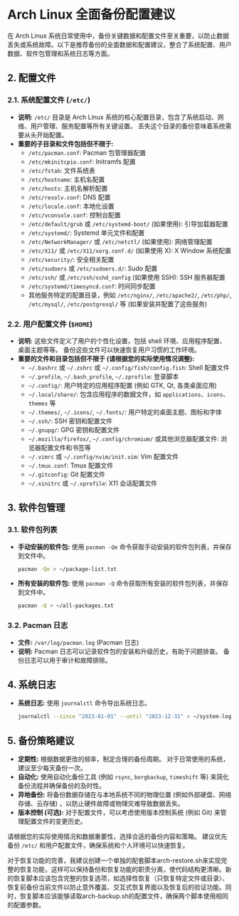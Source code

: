 # Arch Linux 全面备份配置建议

在 Arch Linux 系统日常使用中，备份关键数据和配置文件至关重要，以防止数据丢失或系统故障。以下是推荐备份的全面数据和配置建议，整合了系统配置、用户数据、软件包管理和系统日志等方面。

## 2. 配置文件

### 2.1. 系统配置文件 (`/etc/`)

- **说明:**  `/etc/` 目录是 Arch Linux 系统的核心配置目录，包含了系统启动、网络、用户管理、服务配置等所有关键设置。 丢失这个目录的备份意味着系统需要从头开始配置。
- **重要的子目录和文件包括但不限于:**
    - `/etc/pacman.conf`: Pacman 包管理器配置
    - `/etc/mkinitcpio.conf`: Initramfs 配置
    - `/etc/fstab`: 文件系统表
    - `/etc/hostname`: 主机名配置
    - `/etc/hosts`: 主机名解析配置
    - `/etc/resolv.conf`: DNS 配置
    - `/etc/locale.conf`: 本地化设置
    - `/etc/vconsole.conf`: 控制台配置
    - `/etc/default/grub` 或 `/etc/systemd-boot/` (如果使用): 引导加载器配置
    - `/etc/systemd/`: Systemd 单元文件和配置
    - `/etc/NetworkManager/` 或 `/etc/netctl/` (如果使用): 网络管理配置
    - `/etc/X11/` 或 `/etc/X11/xorg.conf.d/` (如果使用 X): X Window 系统配置
    - `/etc/security/`: 安全相关配置
    - `/etc/sudoers` 或 `/etc/sudoers.d/`: Sudo 配置
    - `/etc/ssh/` 或 `/etc/ssh/sshd_config` (如果使用 SSH): SSH 服务器配置
    - `/etc/systemd/timesyncd.conf`: 时间同步配置
    - 其他服务特定的配置目录，例如 `/etc/nginx/`, `/etc/apache2/`, `/etc/php/`, `/etc/mysql/`, `/etc/postgresql/` 等 (如果安装并配置了这些服务)

### 2.2. 用户配置文件 (`$HOME`)

- **说明:** 这些文件定义了用户的个性化设置，包括 shell 环境、应用程序配置、桌面主题等等。 备份这些文件可以快速恢复用户习惯的工作环境。
- **重要的文件和目录包括但不限于 (请根据您的实际使用情况调整):**
    - `~/.bashrc` 或 `~/.zshrc` 或 `~/.config/fish/config.fish`: Shell 配置文件
    - `~/.profile`, `~/.bash_profile`, `~/.zprofile`: 登录脚本
    - `~/.config/`: 用户特定的应用程序配置 (例如 GTK, Qt, 各类桌面应用)
    - `~/.local/share/`: 包含应用程序的数据文件，如 `applications`、`icons`、`themes` 等
    - `~/.themes/`, `~/.icons/`, `~/.fonts/`: 用户特定的桌面主题、图标和字体
    - `~/.ssh/`: SSH 密钥和配置文件
    - `~/.gnupg/`: GPG 密钥和配置文件
    - `~/.mozilla/firefox/`, `~/.config/chromium/` 或其他浏览器配置文件: 浏览器配置文件和书签等
    - `~/.vimrc` 或 `~/.config/nvim/init.vim`: Vim 配置文件
    - `~/.tmux.conf`: Tmux 配置文件
    - `~/.gitconfig`: Git 配置文件
    - `~/.xinitrc` 或 `~/.xprofile`: X11 会话配置文件

## 3. 软件包管理

### 3.1. 软件包列表

- **手动安装的软件包:** 使用 `pacman -Qe` 命令获取手动安装的软件包列表，并保存到文件中。
    ```bash
    pacman -Qe > ~/package-list.txt
    ```
- **所有安装的软件包:** 使用 `pacman -Q` 命令获取所有安装的软件包列表，并保存到文件中。
    ```bash
    pacman -Q > ~/all-packages.txt
    ```

### 3.2. Pacman 日志

- **文件:** `/var/log/pacman.log` (Pacman 日志)
- **说明:**  Pacman 日志可以记录软件包的安装和升级历史，有助于问题排查。 备份日志可以用于审计和故障排除。

## 4. 系统日志

- **系统日志:** 使用 `journalctl` 命令导出系统日志。
    ```bash
    journalctl --since "2023-01-01" --until "2023-12-31" > ~/system-log-2023.txt
    ```

## 5. 备份策略建议

- **定期性:**  根据数据更改的频率，制定合理的备份周期。 对于日常使用的系统，建议至少每天备份一次。
- **自动化:**  使用自动化备份工具 (例如 `rsync`, `borgbackup`, `timeshift` 等) 来简化备份流程并确保备份的及时性。
- **异地备份:**  将备份数据存储在与本地系统不同的物理位置 (例如外部硬盘、网络存储、云存储) ，以防止硬件故障或物理灾难导致数据丢失。
- **版本控制 (可选):**  对于配置文件，可以考虑使用版本控制系统 (例如 Git) 来管理配置文件的变更历史。

请根据您的实际使用情况和数据重要性，选择合适的备份内容和策略。 建议优先备份 `/etc/` 和用户配置文件，确保系统和个人环境可以快速恢复。

对于恢复功能的完善，我建议创建一个单独的配套脚本arch-restore.sh来实现完整的恢复功能，这样可以保持备份和恢复功能的职责分离，使代码结构更清晰。新的恢复脚本应该包含完整的恢复选项，如选择性恢复（只恢复特定文件或目录）、恢复前备份当前文件以防止意外覆盖、交互式恢复界面以及恢复后的验证功能。同时，恢复脚本应该能够读取arch-backup.sh的配置文件，确保两个脚本使用相同的配置参数。